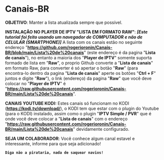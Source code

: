 # Canais-BR

**OBJETIVO**:
Manter a lista atualizada sempre que possível.

**INSTALAÇÂO NO PLAYER DE IPTV "LISTA EM FORMATO RAW"**:
**_[Este tutorial foi feito usando um navegador de COMPUTADOR e não de CELULAR (SMARTPHONE)]_** A lista com os canais estão no seguinte endereço "**https://github.com/rogerioronin/Canais-BR/blob/main/Lista%20de%20canais**" (este endereço é da pagina "**Lista de canais**"), no entanto a maioria dos "**Player de IPTV**" somente suporta formado de lista em "**Raw**", o proprio Github converte a "**Lista de canais**" em formato Raw, ṕara converter é só apertar o botão "**Raw**" (para encontra-lo dentro da pagina "**Lista de canais**" aperte os botões "**Ctrl + F**" juntos e digite "**Raw**"), o link (endereço) da pagina "**Raw**" que você deve colocar no "**Player de IPTV**" é "**https://raw.githubusercontent.com/rogerioronin/Canais-BR/main/Lista%20de%20canais**".

**CANAIS YOUTUBE KODI:** Estes canais só funcionam no KODI (**https://kodi.tv/download/**), o KODI tem que estar com o plugin do Youtube (para o KODI) instalado, assim como o plugin "**IPTV Simple / PVR**" que é onde você deve colocar a "**Lista de canais**" com o endereço "**https://raw.githubusercontent.com/rogerioronin/Canais-BR/main/Lista%20de%20canais**" devidamente configurado.

**SEJA UM COLABORADOR**:
Você conhece algum canal estavel e interessante, informe para que seja adicionado!

**`Diga não a pirataria, nada de saquear navios!`**
